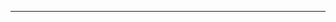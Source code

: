 <!--
CO_OP_TRANSLATOR_METADATA:
{
  "original_hash": "d728344bb154722a868f154d06fc9786",
  "translation_date": "2025-08-26T13:23:36+00:00",
  "source_file": "README.md",
  "language_code": "fi"
}
-->



---

